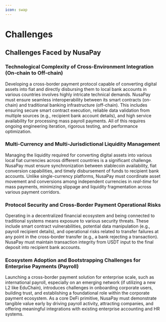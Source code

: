 ```yaml
---
icon: swap
---
```


# Challenges

## Challenges Faced by NusaPay

### Technological Complexity of Cross-Environment Integration (On-chain to Off-chain)

Developing a cross-border payment protocol capable of converting digital assets into fiat and directly disbursing them to local bank accounts in various countries involves highly intricate technical demands. NusaPay must ensure seamless interoperability between its smart contracts (on-chain) and traditional banking infrastructure (off-chain). This includes ensuring secure smart contract execution, reliable data validation from multiple sources (e.g., recipient bank account details), and high service availability for processing mass payroll payments. All of this requires ongoing engineering iteration, rigorous testing, and performance optimization.

### Multi-Currency and Multi-Jurisdictional Liquidity Management

Managing the liquidity required for converting digital assets into various local fiat currencies across different countries is a significant challenge. NusaPay must ensure synchronization between stablecoin availability, fiat conversion capabilities, and timely disbursement of funds to recipient bank accounts. Unlike single-currency platforms, NusaPay must coordinate asset movement and conversions among independent currencies in _real-time_ for mass payments, minimizing slippage and liquidity fragmentation across various payment corridors.

### Protocol Security and Cross-Border Payment Operational Risks

Operating in a decentralized financial ecosystem and being connected to traditional systems means exposure to various security threats. These include smart contract vulnerabilities, potential data manipulation (e.g., payroll recipient details), and operational risks related to transfer failures at any point in the cross-border transfer (e.g., a bank rejecting a transaction). NusaPay must maintain transaction integrity from USDT input to the final deposit into recipient bank accounts.

### Ecosystem Adoption and Bootstrapping Challenges for Enterprise Payments (Payroll)

Launching a cross-border payment solution for enterprise scale, such as international payroll, especially on an emerging network (if utilizing a new L2 like EduChain), introduces challenges in onboarding corporate users, building trust, and establishing a foundational role within the corporate payment ecosystem. As a core DeFi primitive, NusaPay must demonstrate tangible value early by driving payroll activity, attracting companies, and offering meaningful integrations with existing enterprise accounting and HR systems.
